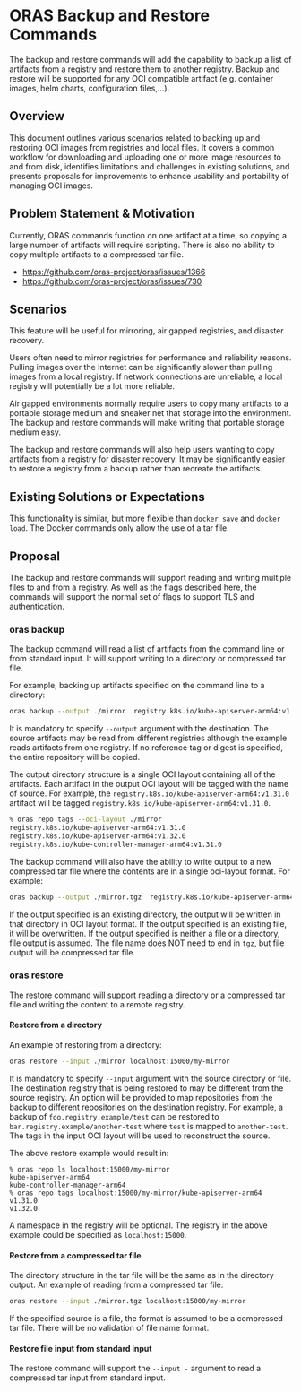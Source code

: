 # ORAS Backup and Restore Commands

The backup and restore commands will add the capability to backup a list of artifacts from a registry and restore them to another registry.
Backup and restore will be supported for any OCI compatible artifact (e.g. container images, helm charts, configuration files,...).


## Overview 

This document outlines various scenarios related to backing up and restoring OCI images from registries and local files. It covers a common workflow for downloading and uploading one or more image resources to and from disk, identifies limitations and challenges in existing solutions, and presents proposals for improvements to enhance usability and portability of managing OCI images.


## Problem Statement & Motivation 

Currently, ORAS commands function on one artifact at a time, so copying a large number of artifacts will require scripting.
There is also no ability to copy multiple artifacts to a compressed tar file.

* https://github.com/oras-project/oras/issues/1366
* https://github.com/oras-project/oras/issues/730


## Scenarios 

This feature will be useful for mirroring, air gapped registries, and disaster recovery.

Users often need to mirror registries for performance and reliability reasons.
Pulling images over the Internet can be significantly slower than pulling images from a local registry.
If network connections are unreliable, a local registry will potentially be a lot more reliable.

Air gapped environments normally require users to copy many artifacts to a portable storage medium and sneaker net that storage into the environment.
The backup and restore commands will make writing that portable storage medium easy.

The backup and restore commands will also help users wanting to copy artifacts from a registry for disaster recovery.
It may be significantly easier to restore a registry from a backup rather than recreate the artifacts.


## Existing Solutions or Expectations

This functionality is similar, but more flexible than `docker save` and `docker load`.
The Docker commands only allow the use of a tar file.


## Proposal 

The backup and restore commands will support reading and writing multiple files to and from a registry.
As well as the flags described here, the commands will support the normal set of flags to support TLS and authentication.


### oras backup

The backup command will read a list of artifacts from the command line or from standard input.
It will support writing to a directory or compressed tar file.

For example, backing up artifacts specified on the command line to a directory:

```bash
oras backup --output ./mirror  registry.k8s.io/kube-apiserver-arm64:v1.31.0 registry.k8s.io/kube-controller-manager-arm64:v1.31.0
```

It is mandatory to specify `--output` argument with the destination.
The source artifacts may be read from different registries although the example reads artifacts from one registry.
If no reference tag or digest is specified, the entire repository will be copied.

The output directory structure is a single OCI layout containing all of the artifacts.
Each artifact in the output OCI layout will be tagged with the name of source.
For example, the `registry.k8s.io/kube-apiserver-arm64:v1.31.0` artifact will be tagged `registry.k8s.io/kube-apiserver-arm64:v1.31.0`.

```bash
% oras repo tags --oci-layout ./mirror
registry.k8s.io/kube-apiserver-arm64:v1.31.0
registry.k8s.io/kube-apiserver-arm64:v1.32.0
registry.k8s.io/kube-controller-manager-arm64:v1.31.0
```

The backup command will also have the ability to write output to a new compressed tar file where the contents are in a single oci-layout
format. For example:

```bash
oras backup --output ./mirror.tgz  registry.k8s.io/kube-apiserver-arm64:v1.31.0 registry.k8s.io/kube-controller-manager-arm64:v1.31.0
```

If the output specified is an existing directory, the output will be written in that directory in OCI layout format.
If the output specified is an existing file, it will be overwritten.
If the output specified is neither a file or a directory, file output is assumed.
The file name does NOT need to end in `tgz`, but file output will be compressed tar file.

### oras restore

The restore command will support reading a directory or a compressed tar file and writing the content to a remote registry.

#### Restore from a directory

An example of restoring from a directory:

```bash
oras restore --input ./mirror localhost:15000/my-mirror
```

It is mandatory to specify `--input` argument with the source directory or file.
The destination registry that is being restored to may be different from the source registry.
An option will be provided to map repositories from the backup to different repositories on the destination registry.
For example, a backup of `foo.registry.example/test` can be restored to `bar.registry.example/another-test` where `test` is mapped to `another-test`.
The tags in the input OCI layout will be used to reconstruct the source.

The above restore example would result in:
```console
% oras repo ls localhost:15000/my-mirror
kube-apiserver-arm64
kube-controller-manager-arm64
% oras repo tags localhost:15000/my-mirror/kube-apiserver-arm64
v1.31.0
v1.32.0
```

A namespace in the registry will be optional.
The registry in the above example could be specified as `localhost:15000`.

#### Restore from a compressed tar file

The directory structure in the tar file will be the same as in the directory output.
An example of reading from a compressed tar file:

```bash
oras restore --input ./mirror.tgz localhost:15000/my-mirror
```

If the specified source is a file, the format is assumed to be a compressed tar file.
There will be no validation of file name format.

#### Restore file input from standard input

The restore command will support the `--input -` argument to read a compressed tar input from standard input.
